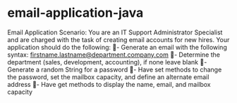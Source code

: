 # email-application-java

Email Application
Scenario: You are an IT Support Administrator Specialist and are
charged with the task of creating email accounts for new hires.
Your application should do the following:
- Generate an email with the following syntax: firstname.lastname@department.company.com
- Determine the department (sales, development, accounting), if none leave blank
- Generate a random String for a password
- Have set methods to change the password, set the mailbox capacity, and define an alternate
   email address
- Have get methods to display the name, email, and mailbox capacity
